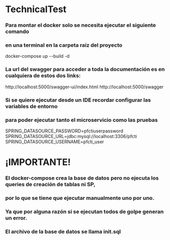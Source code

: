 # TechnicalTest



### Para montar el docker solo se necesita ejecutar el siguiente comando 
### en una terminal en la carpeta raíz del proyecto

docker-compose up --build -d

### La url del swagger para acceder a toda la documentación es en cualquiera de estos dos links:
http://localhost:5000/swagger-ui/index.html
http://localhost:5000/swagger

### Si se quiere ejecutar desde un IDE recordar configurar las variables de entorno
### para poder ejecutar tanto el microservicio como las pruebas

SPRING_DATASOURCE_PASSWORD=pfctiuserpassword
SPRING_DATASOURCE_URL=jdbc:mysql://localhost:3306/pfcti
SPRING_DATASOURCE_USERNAME=pfcti_user

# ¡IMPORTANTE!
### El docker-compose crea la base de datos pero no ejecuta los queries de creación de tablas ni SP, 
### por lo que se tiene que ejecutar manualmente uno por uno.
### Ya que por alguna razón si se ejecutan todos de golpe generan un error.
### El archivo de la base de datos se llama init.sql
